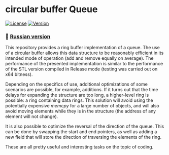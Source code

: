# circular buffer Queue
[![License](https://img.shields.io/badge/LICENSE-The%20Unlicense-green?style=flat-square)](/LICENSE)  [![Version](https://img.shields.io/badge/VERSION-STABLE-green?style=flat-square)](https://github.com/averov90/circular-buffer-Queue/releases)
### :small_orange_diamond: [Russian version](/README.md)

This repository provides a ring buffer implementation of a queue.
The use of a circular buffer allows this data structure to be reasonably efficient in its intended mode of operation (add and remove equally on average).
The performance of the presented implementation is similar to the performance of the STL version compiled in Release mode (testing was carried out on x64 bitness).

Depending on the specifics of use, additional optimizations of some scenarios are possible, for example, additions.
If it turns out that the time delays for expanding the structure are too long, a higher-level ring is possible: a ring containing data rings.
This solution will avoid using the potentially expensive *memcpy* for a large number of objects, and will also avoid moving elements while they is in the structure (the address of any element will not change).

It is also possible to optimize the reversal of the direction of the queue.
This can be done by swapping the start and end pointers, as well as adding a new field that will store the direction of traversing the elements of the ring.

These are all pretty useful and interesting tasks on the topic of coding.